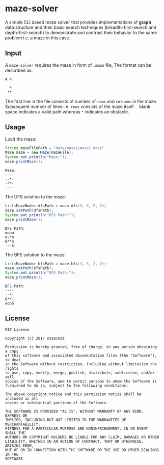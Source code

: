 maze-solver
===========
A simple CLI based maze solver that provides implementations of **graph** data structure and their 
basic search techniques (breadth-first-search and depth-first-search) to demonstrate and contrast 
their behavior to the same problem i.e. a maze in this case.

Input
-----
A `maze-solver` requires the maze in form of `.maze` file, The format can be described as:

    4 4
    
      *
     **
     
The first line in the file consists of number of `rows` and `columns` in the maze. Subsequent 
number of lines i.e. `rows` consists of the maze itself. ` ` blank space indicates a valid path 
whereas `*` indicates an obstacle.

Usage
-----
Load the maze:
```java
String mazeFilePath = "data/mazes/maze1.maze"
Maze maze = new Maze(mazeFile);
System.out.println("Maze:");
maze.printMaze();
```
```
Maze:
----
--*-
-**-
----
```

The DFS solution to the maze:
```java
List<MazeNode> dfsPath = maze.dfs(3, 3, 2, 2);
maze.setPath(dfsPath);
System.out.println("DFS Path:");
maze.printMaze();
```
```
DFS Path:
oooo
o-*o
G**o
---S
```

The BFS solution to the maze:
```java
List<MazeNode> bfsPath = maze.bfs(3, 3, 2, 2);
maze.setPath(bfsPath);
System.out.println("BFS Path:");
maze.printMaze();
```

```
BFS Path:
----
--*-
G**-
oooS
```

License
-------

    MIT License
    
    Copyright (c) 2017 utsavoza
    
    Permission is hereby granted, free of charge, to any person obtaining a copy
    of this software and associated documentation files (the "Software"), to deal
    in the Software without restriction, including without limitation the rights
    to use, copy, modify, merge, publish, distribute, sublicense, and/or sell
    copies of the Software, and to permit persons to whom the Software is
    furnished to do so, subject to the following conditions:
    
    The above copyright notice and this permission notice shall be included in all
    copies or substantial portions of the Software.
    
    THE SOFTWARE IS PROVIDED "AS IS", WITHOUT WARRANTY OF ANY KIND, EXPRESS OR
    IMPLIED, INCLUDING BUT NOT LIMITED TO THE WARRANTIES OF MERCHANTABILITY,
    FITNESS FOR A PARTICULAR PURPOSE AND NONINFRINGEMENT. IN NO EVENT SHALL THE
    AUTHORS OR COPYRIGHT HOLDERS BE LIABLE FOR ANY CLAIM, DAMAGES OR OTHER
    LIABILITY, WHETHER IN AN ACTION OF CONTRACT, TORT OR OTHERWISE, ARISING FROM,
    OUT OF OR IN CONNECTION WITH THE SOFTWARE OR THE USE OR OTHER DEALINGS IN THE
    SOFTWARE.